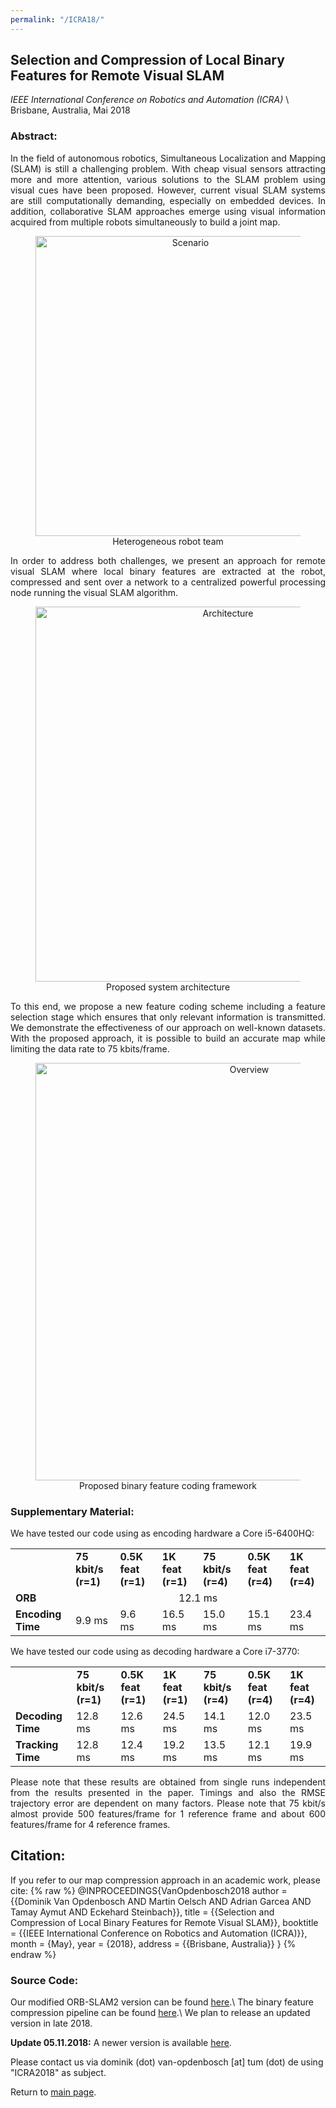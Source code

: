 ```yaml
---
permalink: "/ICRA18/"
---
```


## Selection and Compression of Local Binary Features for Remote Visual SLAM
*IEEE International Conference on Robotics and Automation (ICRA)* \\
Brisbane, Australia, Mai 2018

### Abstract:
<p align="justify">
In the field of autonomous robotics, Simultaneous Localization and Mapping (SLAM) is still a challenging problem. With cheap visual sensors attracting more and more attention, various solutions to the SLAM problem using visual cues have been proposed. However, current visual SLAM systems are still computationally demanding, especially on embedded devices. In addition, collaborative SLAM approaches emerge using visual information acquired from multiple robots simultaneously to build a joint map. 
</p>

<center>
<figure>
        <img src="{{ site.url }}/_pages/ICRA18/assets/Scenario3_web.png" alt="Scenario" width="480" />
        <figcaption>Heterogeneous robot team</figcaption>
</figure>
</center>

<p align="justify">
In order to address both challenges, we present an approach for remote visual SLAM where local binary features are extracted at the robot, compressed and sent over a network to a centralized powerful processing node running the visual SLAM algorithm. 
</p>

<center>
<figure>
        <img src="{{ site.url }}/_pages/ICRA18/assets/Loop_free_eng.png" alt="Architecture" width="600"/>
        <figcaption>Proposed system architecture</figcaption>
</figure>
</center>

<p align="justify">
To this end, we propose a new feature coding scheme including a feature selection stage which ensures that only relevant information is transmitted. We demonstrate the effectiveness of our approach on well-known datasets. With the proposed approach, it is possible to build an accurate map while limiting the data rate to 75 kbits/frame. 
</p>

<center>
<figure>
        <img src="{{ site.url }}/_pages/ICRA18/assets/Overview_nostereo_free_eng.png" alt="Overview" width="668" />
        <figcaption>Proposed binary feature coding framework</figcaption>
</figure>
</center>

### Supplementary Material: 

We have tested our code using as encoding hardware a Core i5-6400HQ:

<font size="1">
<table width="100%">
  <tr> 
    <td></td>
    <td><b>75 kbit/s (r=1)</b></td>
    <td><b>0.5K feat (r=1)</b></td>
    <td><b>1K feat (r=1)</b></td>
    <td><b>75 kbit/s (r=4)</b></td>
    <td><b>0.5K feat (r=4)</b></td>
    <td><b>1K feat (r=4)</b></td>
  </tr>
  <tr>
    <td><b>ORB</b></td>
    <td colspan="6"><div align="center">12.1 ms</div></td>
  </tr>
  <tr> 
      <td><b>Encoding Time</b></td>
      <td>9.9 ms</td>
      <td>9.6 ms</td>
      <td>16.5 ms</td>
      <td>15.0 ms</td>
      <td>15.1 ms</td>
      <td>23.4 ms</td>
  </tr>
</table>
 </font>


We have tested our code using as decoding hardware a Core i7-3770:

<font size="1">
<table width="100%">
  <tr> 
    <td></td>
    <td><b>75 kbit/s (r=1)</b></td>
    <td><b>0.5K feat (r=1)</b></td>
    <td><b>1K feat (r=1)</b></td>
    <td><b>75 kbit/s (r=4)</b></td>
    <td><b>0.5K feat (r=4)</b></td>
    <td><b>1K feat (r=4)</b></td>
  </tr>
   <tr> 
     <td><b>Decoding Time</b></td>
     <td>12.8 ms</td>
     <td>12.6 ms</td>
     <td>24.5 ms</td>
     <td>14.1 ms</td>
     <td>12.0 ms</td>
     <td>23.5 ms</td>
  </tr>
  <tr> 
     <td><b>Tracking Time</b></td>
     <td>12.8 ms</td>
     <td>12.4 ms</td>
     <td>19.2 ms</td>
     <td>13.5 ms</td>
     <td>12.1 ms</td>
     <td>19.9 ms</td>
  </tr>
</table>
</font>

<p align="justify">
Please note that these results are obtained from single runs independent from the results presented in the paper. Timings and also the  RMSE trajectory error are dependent on many factors. Please note that 75 kbit/s almost provide 500 features/frame for 1 reference frame and about 600 features/frame for 4 reference frames. 
</p>

## Citation:

If you refer to our map compression approach in an academic work, please cite:
{% raw %}
        @INPROCEEDINGS{VanOpdenbosch2018
        author = {{Dominik Van Opdenbosch AND Martin Oelsch AND Adrian Garcea AND Tamay Aymut AND Eckehard Steinbach}},
        title = {{Selection and Compression of Local Binary Features for Remote Visual SLAM}},
        booktitle = {{IEEE International Conference on Robotics and Automation (ICRA)}},
        month = {May},
        year = {2018},
        address = {{Brisbane, Australia}}
        }
 {% endraw %}

### Source Code:

Our modified ORB-SLAM2 version can be found [here](https://github.com/d-vo/remote_orb_slam2).\\
The binary feature compression pipeline can be found [here](https://github.com/d-vo/featureCompression).\\
We plan to release an updated version in late 2018. 


**Update 05.11.2018:** A newer version is available [here](/RAL18/).

Please contact us via dominik (dot) van-opdenbosch [at] tum (dot) de using "ICRA2018" as subject.



Return to [main page](/).
